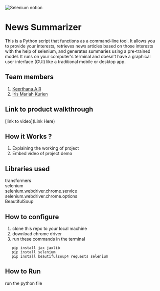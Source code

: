 
![Selenium notion](https://github.com/TH-Activities/saturday-hack-night-template/assets/117498997/55359343-b124-49be-b8c8-9e6f5d295c8f)




# News Summarizer
This is a Python script that functions as a command-line tool. It allows you to provide your interests, retrieves news articles based on those interests with the help of selenium, and generates summaries using a pre-trained model.
It runs on your computer's terminal and doesn't have a graphical user interface (GUI) like a traditional mobile or desktop app.
## Team members
1. [Keerthana A R](https://github.com/keerthana-ar)
2. [Iris Mariah Kurien](https://github.com/irisxvii)
## Link to product walkthrough
[link to video](Link Here)
## How it Works ?
1. Explaining the working of project
2. Embed video of project demo
## Libraries used
transformers <br>
selenium  <br>
selenium.webdriver.chrome.service <br>
selenium.webdriver.chrome.options <br>
BeautifulSoup <br>
## How to configure
1. clone this repo to your local machine
2. download chrome driver
3. run these commands in the terminal
```
   pip install jax jaxlib 
   pip install selenium
   pip install beautifulsoup4 requests selenium
   ```
   
       
## How to Run
run the python file
